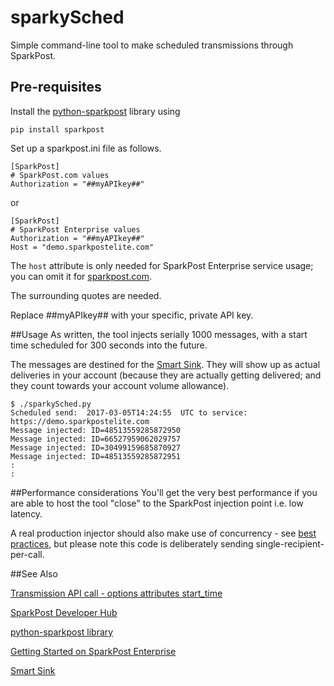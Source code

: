 # sparkySched   
Simple command-line tool to make scheduled transmissions through SparkPost.

## Pre-requisites
Install the [python-sparkpost](https://github.com/sparkpost/python-sparkpost) library using
```
pip install sparkpost
```

Set up a sparkpost.ini file as follows.
  
```
[SparkPost]
# SparkPost.com values
Authorization = "##myAPIkey##"
```

or

```
[SparkPost]
# SparkPost Enterprise values
Authorization = "##myAPIkey##"
Host = "demo.sparkpostelite.com"
```

The `host` attribute is only needed for SparkPost Enterprise service usage; you can omit it for [sparkpost.com](https://www.sparkpost.com/).

The surrounding quotes are needed.

Replace ##myAPIkey## with your specific, private API key. 

##Usage
As written, the tool injects serially 1000 messages, with a start time scheduled for 300 seconds into the future.

The messages are destined for the [Smart Sink](https://support.sparkpost.com/customer/portal/articles/2560839-how-do-i-test-using-the-sink-server-on-sparkpost-).  They will show up as actual deliveries in your account (because they are actually getting delivered; and they count towards your account volume allowance).
```
$ ./sparkySched.py 
Scheduled send:  2017-03-05T14:24:55  UTC to service:  https://demo.sparkpostelite.com
Message injected: ID=48513559285872950
Message injected: ID=66527959062029757
Message injected: ID=30499159685870927
Message injected: ID=48513559285872951
:
:
```

##Performance considerations
You'll get the very best performance if you are able to host the tool "close" to the SparkPost injection point i.e. low latency.

A real production injector should also make use of concurrency - see [best practices](https://support.sparkpost.com/customer/portal/articles/2249268), but please note this code is deliberately sending single-recipient-per-call.

##See Also

[Transmission API call - options attributes start_time](https://developers.sparkpost.com/api/transmissions.html#header-options-attributes)

[SparkPost Developer Hub](https://developers.sparkpost.com/)

[python-sparkpost library](https://github.com/sparkpost/python-sparkpost)

[Getting Started on SparkPost Enterprise](https://support.sparkpost.com/customer/portal/articles/2162798-getting-started-on-sparkpost-enterprise)

[Smart Sink](https://support.sparkpost.com/customer/portal/articles/2560839-how-do-i-test-using-the-sink-server-on-sparkpost-)
